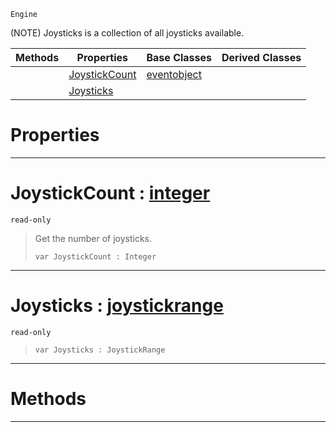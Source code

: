  `Engine`

(NOTE) Joysticks is a collection of all joysticks available.

|Methods|Properties|Base Classes|Derived Classes|
|---|---|---|---|
| |[ JoystickCount](https://github.com/ZilchEngine/ZilchDocs/blob/master/code_reference/class_reference/joysticks.md#joystickcount-zilch-engin)|[eventobject](https://github.com/ZilchEngine/ZilchDocs/blob/master/code_reference/class_reference/eventobject.md)| |
| |[ Joysticks](https://github.com/ZilchEngine/ZilchDocs/blob/master/code_reference/class_reference/joysticks.md#joysticks-zilch-engine-do)| | |


 #  Properties


---  
 #  JoystickCount : [integer](https://github.com/ZilchEngine/ZilchDocs/blob/master/code_reference/nada_base_types/integer.md)

 `read-only`

> Get the number of joysticks.
> ``` lang=cpp, name=Nada
> var JoystickCount : Integer


---  
 #  Joysticks : [joystickrange](https://github.com/ZilchEngine/ZilchDocs/blob/master/code_reference/class_reference/joystickrange.md)

 `read-only`

> 
> ``` lang=cpp, name=Nada
> var Joysticks : JoystickRange


---  
 #  Methods


---  
 

 